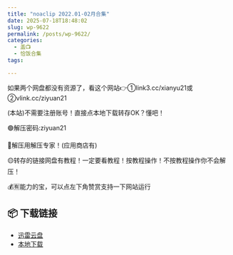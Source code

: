 ```yaml
---
title: "noaclip 2022.01-02月合集"
date: 2025-07-18T18:48:02
slug: wp-9622
permalink: /posts/wp-9622/
categories:
  - 盖📺
  - 恰饭合集
tags:

---
```


如果两个网盘都没有资源了，看这个网站👉①link3.cc/xianyu21或②vlink.cc/ziyuan21

(本站)不需要注册账号！直接点本地下载转存OK？懂吧！

🟢解压密码:ziyuan21

🔵解压用解压专家！(应用商店有)

🟡转存的链接网盘有教程！一定要看教程！按教程操作！不按教程操作你不会解压！

💰🈶能力的宝，可以点左下角赞赏支持一下网站运行

## 📦 下载链接
- [迅雷云盘](https://blziyuan21.com/pay-download/9622?key=d3ab50325c&down_id=0)
- [本地下载](https://blziyuan21.com/pay-download/9622?key=d3ab50325c&down_id=1)

